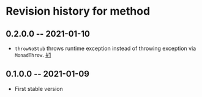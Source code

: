 # Revision history for method

## 0.2.0.0 -- 2021-01-10
* `throwNoStub` throws runtime exception instead of throwing exception via `MonadThrow`. [\#1](https://github.com/autotaker/method/issues/1)


## 0.1.0.0 -- 2021-01-09

* First stable version
